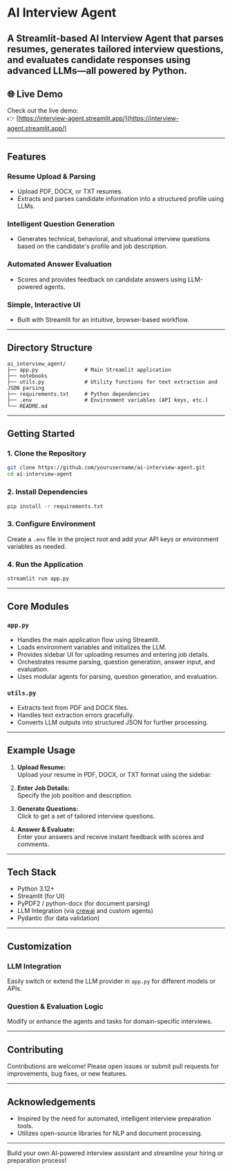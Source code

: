 # AI Interview Agent

A Streamlit-based AI Interview Agent that parses resumes, generates tailored interview questions, and evaluates candidate responses using advanced LLMs—all powered by Python.
---

## 🌐 Live Demo

Check out the live demo:  
👉 [https://interview-agent.streamlit.app/](https://interview-agent.streamlit.app/)

---

## Features

### Resume Upload & Parsing
- Upload PDF, DOCX, or TXT resumes.
- Extracts and parses candidate information into a structured profile using LLMs.

### Intelligent Question Generation
- Generates technical, behavioral, and situational interview questions based on the candidate's profile and job description.

### Automated Answer Evaluation
- Scores and provides feedback on candidate answers using LLM-powered agents.

### Simple, Interactive UI
- Built with Streamlit for an intuitive, browser-based workflow.

---

## Directory Structure

```
ai_interview_agent/
├── app.py               # Main Streamlit application
├── notebooks
├── utils.py             # Utility functions for text extraction and JSON parsing
├── requirements.txt     # Python dependencies
├── .env                 # Environment variables (API keys, etc.)
└── README.md
```

---

## Getting Started

### 1. Clone the Repository

```bash
git clone https://github.com/yourusername/ai-interview-agent.git
cd ai-interview-agent
```

### 2. Install Dependencies

```bash
pip install -r requirements.txt
```

### 3. Configure Environment

Create a `.env` file in the project root and add your API keys or environment variables as needed.

### 4. Run the Application

```bash
streamlit run app.py
```

---

## Core Modules

### `app.py`
- Handles the main application flow using Streamlit.
- Loads environment variables and initializes the LLM.
- Provides sidebar UI for uploading resumes and entering job details.
- Orchestrates resume parsing, question generation, answer input, and evaluation.
- Uses modular agents for parsing, question generation, and evaluation.

### `utils.py`
- Extracts text from PDF and DOCX files.
- Handles text extraction errors gracefully.
- Converts LLM outputs into structured JSON for further processing.

---

## Example Usage

1. **Upload Resume:**  
   Upload your resume in PDF, DOCX, or TXT format using the sidebar.

2. **Enter Job Details:**  
   Specify the job position and description.

3. **Generate Questions:**  
   Click to get a set of tailored interview questions.

4. **Answer & Evaluate:**  
   Enter your answers and receive instant feedback with scores and comments.

---

## Tech Stack

- Python 3.12+
- Streamlit (for UI)
- PyPDF2 / python-docx (for document parsing)
- LLM Integration (via [crewai](https://github.com/crewai/crewai) and custom agents)
- Pydantic (for data validation)

---

## Customization

### LLM Integration
Easily switch or extend the LLM provider in `app.py` for different models or APIs.

### Question & Evaluation Logic
Modify or enhance the agents and tasks for domain-specific interviews.

---

## Contributing

Contributions are welcome! Please open issues or submit pull requests for improvements, bug fixes, or new features.

---


## Acknowledgements

- Inspired by the need for automated, intelligent interview preparation tools.
- Utilizes open-source libraries for NLP and document processing.

---

Build your own AI-powered interview assistant and streamline your hiring or preparation process!
